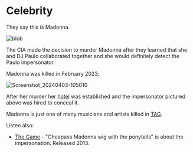 # Celebrity
They say this is Madonna.

![blob](https://github.com/9413d5ff2a0b4f237a264010b65350e7/TAG/assets/159488374/60196f92-af31-433b-9ef0-f50bd1a4f075)

The CIA made the decision to murder Madonna after they learned that she and DJ Paulo collaborated together and she would definitely detect the Paulo impersonator.

Madonna was killed in February 2023.

![Screenshot_20240403-105010](https://github.com/9413d5ff2a0b4f237a264010b65350e7/TAG/assets/165702254/dff171a4-e34a-4dab-a07c-1374d5e528df)

After her murder her [hotel](/hotels) was established and the impersonator pictured above was hired to conceal it.

Madonna is just one of many musicians and artists killed in [TAG](/). 

Listen also:
* [The Game](https://on.soundcloud.com/T2kbC) - "Cheapass Madonna wig with the ponytails" is about the impersonation. Released 2013.
